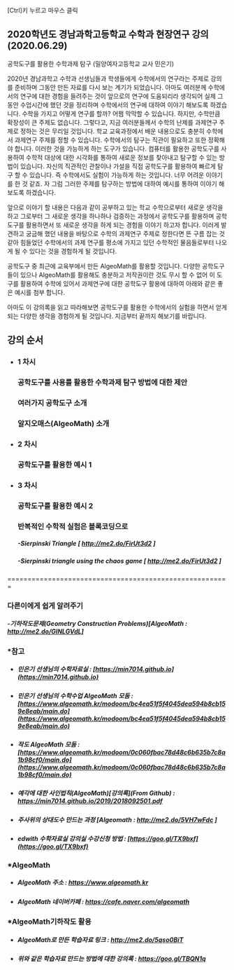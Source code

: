 [Ctrl]키 누르고 마우스 클릭 

## 2020학년도 경남과학고등학교 수학과 현장연구 강의(2020.06.29)

공학도구를 활용한 수학과제 탐구  (밀양여자고등학교 교사 민은기)

2020년 경남과학고 수학과 선생님들과 학생들에게 수학에서의 연구라는 주제로 강의를 준비하며 그동안 만든 자료를 다시 보는 계기가 되었습니다. 아마도 여러분께 수학에서의 연구에 대한 경험을 들려주는 것이 앞으로의 연구에 도움되리라 생각되어 실제 그동안 수업시간에 했던 것을 정리하며 수학에서의 연구에 대하여 이야기 해보도록 하겠습니다.
수학을 가지고 어떻게 연구를 할까? 어쩜 막막할 수 있습니다. 하지만, 수학만큼 확장성이 큰 주제도 없습니다. 그렇다고, 지금 여러분들께서 수학의 난제를 과제연구 주제로 정하는 것은 무리일 것입니다.
학교 교육과정에서 배운 내용으로도 충분히 수학에서 과제연구 주제를 정할 수 있습니다. 수학에서의 탐구는 직관이 필요하고 또한 정확해야 합니다. 이러한 것을 가능하게 하는 도구가 있습니다. 컴퓨터를 활용한 공학도구를 사용하여 수학적 대상에 대한 시각화를 통하여 새로운 정보를 찾아내고 탐구할 수 있는 방법이 있습니다. 자신의 직관적인 관찰이나 가설을 직접 공학도구를 활용하여 빠르게 탐구 할 수 있습니다. 즉 수학에서도 실험이 가능하게 하는 것입니다.
너무 어려운 이야기를 한 것 같죠. 자 그럼 그러한 주제를 탐구하는 방법에 대하여 예시를 통하여 이야기 해보도록 하겠습니다.

앞으로 이야기 할 내용은 다음과 같이 공부하고 있는 학교 수학으로부터 새로운 생각을 하고 그로부터 그 새로운 생각을 하나하나 검증하는 과정에서 공학도구를 활용하며 공학도구를 활용하면서 또 새로운 생각을 하게 되는 경험을 이야기 하고자 합니다. 이러게 발견하고 궁금해 했던 내용을 바탕으로 수학의 과제연구 주제로 정한다면 뜬 구름 잡는 것 같아 힘들었던 수학에서의 과제 연구를 평소에 가지고 있던 수학적인 물음들로부터 나오게 될 수 있다는 것을 경험하게 될 것입니다.

공학도구 중 최근에 교육부에서 만든 AlgeoMath를 활용할 것입니다. 다양한 공학도구들이 있으나 AlgeoMath를 활용해도 충분하고 저작권이란 것도 무시 할 수 없어 이 도구를 활용하여 수학에 있어서 과제연구에 대한 공학도구 활용에 대하여 아래와 같은 좋은 예시를 첨부 합니다.

아마도 이 강의록을 읽고 따라해보면 공학도구를 활용한 수학에서의 실험을 하면서 얻게 되는 다양한 생각을 경험하게 될 것입니다. 지금부터 끝까지 해보기를 바랍니다.

## 강의 순서
- ### 1 차시 
  ### 공학도구를 사용를 활용한 수학과제 탐구 방법에 대한 제안
  ### 여러가지 공학도구 소개
  ### 알지오매스(AlgeoMath) 소개
  
- ### 2 차시 
  ### 공학도구를 활용한 예시 1
 
  
- ### 3 차시

  ### 공학도구를 활용한 예시 2
  ### 반복적인 수학적 실험은 블록코딩으로
  ##### -Sierpinski Triangle  [ http://me2.do/FirUt3d2 ]
  ##### -Sierpinski triangle using the chaos game  [ http://me2.do/FirUt3d2 ]



=======================================================
  ### 다른이에게 쉽게 알려주기

  ##### -기하작도문제(Geometry Construction Problems)[AlgeoMath : http://me2.do/GlNLGVdL]


### *참고
- ##### 민은기 선생님의 수학자료실 : [https://min7014.github.io](https://min7014.github.io)
- ##### 민은기 선생님의 수학수업 AlgeoMath 모둠 : [https://www.algeomath.kr/modoom/bc4ea51f5f4045dea594b8cb159e8eab/main.do](https://www.algeomath.kr/modoom/bc4ea51f5f4045dea594b8cb159e8eab/main.do)
- ##### 작도 AlgeoMath 모둠 : [https://www.algeomath.kr/modoom/0c060fbac78d48c6b635b7c8a1b98cf0/main.do](https://www.algeomath.kr/modoom/0c060fbac78d48c6b635b7c8a1b98cf0/main.do)
- ##### 예각에 대한 사인법칙(AlgeoMath)[강의록](From Github) : https://min7014.github.io/2019/2018092501.pdf
- ##### 주사위의 상대도수 만드는 과정 [Algeomath : http://me2.do/5VH7wFdc ]
- ##### edwith 수학자료실 강의실 수강신청 방법 : [https://goo.gl/TX9bxf](https://goo.gl/TX9bxf)

### *AlgeoMath
- ##### AlgeoMath 주소 : https://www.algeomath.kr
- ##### AlgeoMath 네이버카페 : https://cafe.naver.com/algeomath

###  *AlgeoMath기하작도 활용
- ##### AlgeoMath로 만든 학습자료 링크 : http://me2.do/5qso0BiT
- ##### 위와 같은 학습자료 만드는 방법에 대한 강의록 : https://goo.gl/TBQN1q


  
  
